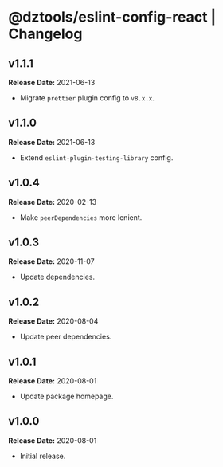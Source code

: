 # @dztools/eslint-config-react | Changelog

## v1.1.1

**Release Date:** 2021-06-13

- Migrate `prettier` plugin config to `v8.x.x`.

## v1.1.0

**Release Date:** 2021-06-13

- Extend `eslint-plugin-testing-library` config.

## v1.0.4

**Release Date:** 2020-02-13

- Make `peerDependencies` more lenient.

## v1.0.3

**Release Date:** 2020-11-07

- Update dependencies.

## v1.0.2

**Release Date:** 2020-08-04

- Update peer dependencies.

## v1.0.1

**Release Date:** 2020-08-01

- Update package homepage.

## v1.0.0

**Release Date:** 2020-08-01

- Initial release.
